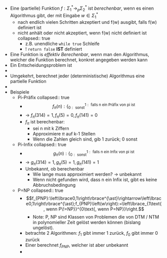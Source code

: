 - Eine (partielle) Funktion $f:\Sigma_1^{\ast}\rightarrow_{p}\Sigma_2^{\ast}$ ist *berechenbar*, wenn es einen Algorithmus gibt, der mit Eingabe $w\in\Sigma_1^{\ast}$
	- nach endlich vielen Schritten akzeptiert und f(w) ausgibt, falls f(w) definiert ist
	- nicht anhält oder nicht akzeptiert, wenn f(w) nicht definiert ist
	  collapsed:: true
		- z.B. unendliche `while true` Schleife
		- ! `return false` **IST** definiert
- Eine Funktion is *effektiv Berechenbar*, wenn man den Algorithmus, welcher die Funktion berechnet, konkret angegeben werden kann
- Ein Entscheidungsproblem ist
-
- Umgekehrt, berechnet jeder (deterministische) Algorithmus eine partielle Funktion
-
- Beispiele
	- Pi-Präfix
	  collapsed:: true
		- $$f_{\pi}\left(n\right):\left\lbrace_{0:\text{ sonst}}^{1:\text{ falls n ein Präfix von pi ist}}\right.$$
		- -> $f_{\pi}\left(314\right)=1,f_{\pi}\left(5\right)=0,f_{\pi}\left(141\right)=0$
		- $f_{\pi}$ ist berechenbar:
			- sei n mit k Ziffern
			- Approximiere $\pi$ auf k-1 Stellen
			- Wenn die Zahlen gleich sind, gib 1 zurück; 0 sonst
	- Pi-Infix
	  collapsed:: true
		- $$g_{\pi}\left(n\right):\left\lbrace_{0:\text{ sonst}}^{1:\text{ falls n ein Infix von pi ist}}\right.$$
		- -> $g_{\pi}\left(314\right)=1,g_{\pi}\left(5\right)=1,g_{\pi}\left(141\right)=1$
		- Unbekannt, ob berechenbar
			- Wie lange muss approximiert werden? -> unbekannt
			- Wenn nicht gefunden wird, dass n ein Infix ist, gibt es keine Abbruchsbedingung
	- P=NP
	  collapsed:: true
		- $$f_{PNP}:\left\lbrace0,1\right\rbrace^{\ast}\rightarrow\left\lbrace0,1\right\rbrace^{\ast};f_{PNP}\left(w\right):=\left\lbrace_{1\text{, wenn P\!=NP}}^{0\text{, wenn P=NP}}\right.$$
			- Note: P, NP sind Klassen von Problemen die von DTM / NTM in polynomieller Zeit gelöst werden können (bislang ungelöst).
		- betrachte 2 Algorithmen: $f_1$ gibt immer 1 zurück, $f_0$ gibt immer 0 zurück
		- Einer berechnet $f_{PNP}$, welcher ist aber unbekannt
		-